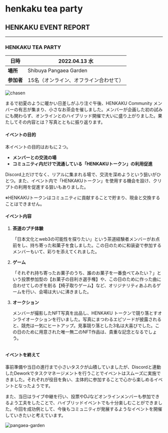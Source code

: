 # henkaku tea party

## HENKAKU EVENT REPORT

---

### HENKAKU TEA PARTY

| **日時**  | 2022.04.13 水           |
| ------- | ---------------------- |
| **場所**  | Shibuya Pangaea Garden |
| **参加者** | 15名（オンライン、オフライン合わせて）   |

![chasen](https://user-images.githubusercontent.com/100918937/165732897-4c863135-4e8d-4a89-b9d5-aa61b541f118.jpg)


まるで初夏のように暖かい日差しがふり注ぐ午後、HENKAKU Community メンバーの有志が集まり、小さなお茶会を催しました。メンバーが企画した初の試みにも関わらず、オンラインとのハイブリッド開催で大いに盛り上がりました。果たしてその内容とは？写真とともに振り返ります。

#### イベントの目的

本イベントの目的はおもに２つ。

- **メンバーとの交流の場**
- **コミュニティ内だけで流通している「HENKAKUトークン」の利用促進**

Discord上だけでなく、リアルに集まれる場で、交流を深めようという狙いがひとつ。また、イベント内で「HENKAKUトークン」を使用する機会を設け、クリプトの利用を促進する狙いもありました。

※HENKAKUトークンはコミュニティに貢献することで貯まり、現金と交換することはできません。

#### イベント内容

1. **茶道のプチ体験**

   「日本文化とweb3の可能性を探りたい」という茶道経験者メンバーがお点前をし、持ち寄った和菓子を食しました。この日のために和装姿で参加するメンバーもいて、彩りを添えてくれました。

1. **ゲーム**

   「それぞれ持ち寄ったお菓子のうち、誰のお菓子を一番食べてみたい？」という投票参加型の【お菓子の目利き選手権】や、この日のために作った曲に合わせてしのぎを削る【椅子取りゲーム】など、オリジナリティあふれるゲームを行い、会場は大いに沸きました。

1. **オークション**

   メンバーが撮影したNFT写真を出品し、HENKAKU トークンで競り落とすオンライオークションを行いました。写真にまつわるエピソードが披露されると、競売は一気にヒートアップ。見事競り落とした3名は大喜びでした。この日のために用意された唯一無二のNFT作品は、貴重な記念となるでしょう。

```other

```


#### イベントを終えて

事前準備や当日の進行まで小さいタスクが山積していましたが、Discordと連動したDeworkでタスクマネージメントを行うことでイベントはスムーズに実施できました。それぞれが役目を負い、主体的に参加することで心から楽しめるイベントとなったようです。

また、当日はライブ中継を行い、投票やDJなどオンラインメンバーも参加できるよう工夫をしたことで、ハイブリッドイベントでも十分楽しむことができました。今回を成功例として、今後もコミュニティが発展するようなイベントを開催していきたいと考えています。

![pangaea-garden](https://user-images.githubusercontent.com/100918937/165733053-7a94a3ba-3b58-4e01-9394-4b366ba99a07.jpeg)

